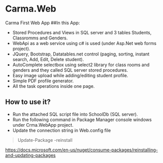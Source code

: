 # Carma.Web
Carma First Web App
##In this App:
- Stored Procedures and Views in SQL server and 3 tables Students, Classromms and Genders. 
- WebApi as a web service using c# is used (under Asp.Net web forms project).
- JQuery,  Bootstrap, Datatables.net control (paging, sorting, instant search, Add, Edit, Delete student).
- AutoComplete selectbox using  select2 library for class rooms and genders and they called SQL server stored procedures.
- Easy image upload while adding/editing student profile. 
- Simple PDF profile generator.
- All the task operations inside one page.

## How to use it?
- Run the attached SQL script file into SchoolDb (SQL server).
- Run the following command in Package Manager console windows under Crma.WebApp project.
- Update the connection string in Web.config file

> Update-Package -reinstall

https://docs.microsoft.com/en-us/nuget/consume-packages/reinstalling-and-updating-packages
